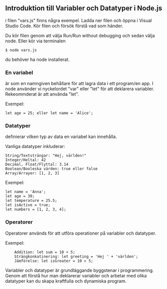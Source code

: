 ## Introduktion till Variabler och Datatyper i Node.js


i filen "vars.js" finns några exempel.
Ladda ner filen och öppna i Visual Studio Code.
Kör filen och försök förstå vad som händer.

Du kör filen genom att välja Run/Run without debugging och sedan välja node. Eller kör via terminalen

    $ node vars.js


du behöver ha node installerat.



### En variabel 
är som en namngiven behållare för att lagra data i ett program/en app. 
I node använder vi nyckelordet "var" eller "let" för att deklarera variabler.
Rekeommderat är att använda "let".

Exempel: 

    let age = 25; eller let name = 'Alice';


### Datatyper 
definierar vilken typ av data en variabel kan innehålla.

Vanliga datatyper inkluderar:

    String/Textsträngar: "Hej, världen!"
    Integer/Heltal: 42
    Decimal, Float/Flyttal: 3.14
    Boolean/Booleska värden: true eller false
    Array/Arrayer: [1, 2, 3]

Exempel:

    let name = 'Anna';
    let age = 30;
    let temperature = 25.5;
    let isActive = true;
    let numbers = [1, 2, 3, 4];

### Operatorer
Operatorer används för att utföra operationer på variabler och datatyper.

Exempel:
        
        Addition: let sum = 10 + 5;
        Strängkonkatinering: let greeting = 'Hej ' + 'världen';
        Jämförelse: let isGreater = 10 > 5;

Variabler och datatyper är grundläggande byggstenar i programmering. Genom att förstå hur man deklarerar variabler och arbetar med olika datatyper kan du skapa kraftfulla och dynamiska program. 



